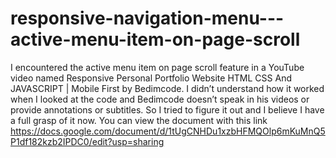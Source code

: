 # responsive-navigation-menu---active-menu-item-on-page-scroll
I encountered the active menu item on page scroll feature in a YouTube video named Responsive Personal Portfolio Website HTML CSS And JAVASCRIPT | Mobile First by Bedimcode. I didn’t understand how it worked when I looked at the code and Bedimcode doesn’t speak in his videos or provide annotations or subtitles. So I tried to figure it out and I believe I have a full grasp of it now. You can view the document with this link https://docs.google.com/document/d/1tUgCNHDu1xzbHFMQOlp6mKuMnQ5P1df182kzb2IPDC0/edit?usp=sharing
